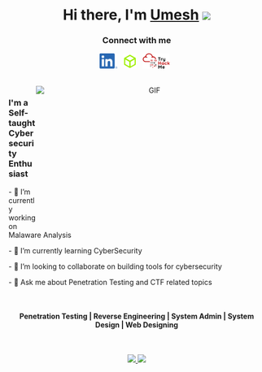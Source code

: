 <div align="center">
   <h1>Hi there, I'm <a href="https://2x02.github.io/">Umesh</a> <img src="https://media.giphy.com/media/hvRJCLFzcasrR4ia7z/giphy.gif" width="25px"> </h1>
   
   
   <h3>Connect with me</h3> 
</div>

<p align='center'>
   <a href="https://www.linkedin.com/in/umesh-bhuyan/"><img height="30" src="LI-In-Bug.png" ></a>&nbsp;&nbsp;
   <a href="https://www.hackthebox.eu/profile/197388"><img height="30" src="https://github.com/2x02/2x02/blob/master/HTB.png"></a>&nbsp;&nbsp;
   <a href="https://tryhackme.com/p/superhuman"><img height="30" src="https://github.com/2x02/2x02/blob/master/THMlogo.png"></a>&nbsp;&nbsp;
</p>
<p align="center">
<br />
<img align="right" height="270px" width="450px" alt="GIF" src="http://studiopixel.in/wp-content/uploads/2017/11/senior-front-end-developer-openings-1.gif" />
<p align="center">
  <h3> I'm a Self-taught Cybersecurity Enthusiast</h3>
</p>
<p>- 🔭 I’m currently working on Malaware Analysis </p>
<p>- 🌱 I’m currently learning CyberSecurity </p>
<p>- 👯 I’m looking to collaborate on building tools for cybersecurity</p>
<p>- 💬 Ask me about Penetration Testing and CTF related topics</p>
</br>
   <div align="center">
  <h4>Penetration Testing | Reverse Engineering | System Admin | System Design | Web Designing </h4>
</div>
</br>

<div align="center" >
   <p align="center">
<a href="https://github.com/2x02">
  <img height="180em" src="https://github-readme-stats.vercel.app/api?username=2x02&theme=dracula&show_icons=true&include_all_commits=true&count_private=true" />
  <img height="180em" src="https://github-readme-stats.vercel.app/api/top-langs/?username=2x02&theme=dracula&layout=compact" />
</a>
</p>
</div>
